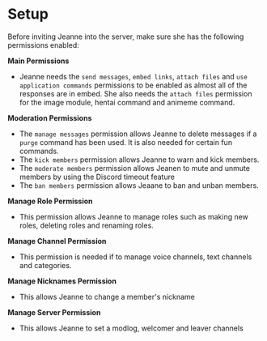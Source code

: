 # Setup

Before inviting Jeanne into the server, make sure she has the following permissions enabled:

**Main Permissions**

* Jeanne needs the `send messages`, `embed links`, `attach files` and `use application commands` permissions to be enabled as almost all of the responses are in embed. She also needs the `attach files` permission for the image module, hentai command and animeme command.

**Moderation Permissions**

* The `manage messages` permission allows Jeanne to delete messages if a `purge` command has been used. It is also needed for certain fun commands.
* The `kick members` permission allows Jeanne to warn and kick members.
* The `moderate members` permission allows Jeanen to mute and unmute members by using the Discord timeout feature
* The `ban members` permission allows Jeaane to ban and unban members.

**Manage Role Permission**

* This permission allows Jeanne to manage roles such as making new roles, deleting roles and renaming roles.

**Manage Channel Permission**

* This permission is needed if to manage voice channels, text channels and categories.

**Manage Nicknames Permission**

* This allows Jeanne to change a member's nickname

**Manage Server Permission**

* This allows Jeanne to set a modlog, welcomer and leaver channels
